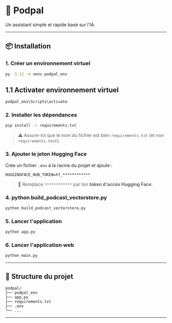 ﻿# 🚀 Podpal

Un assistant simple et rapide basé sur l'IA.

---

## 📦 Installation

### 1. Créer un environnement virtuel

```bash
py -3.12 -m venv podpal_env
```
## 1.1 Activater environnement virtuel
```bash
podpal_env\Scripts\activate
```
### 2. Installer les dépendances

```bash
pip install -r requirements.txt
```

> ⚠️ Assure-toi que le nom du fichier est bien `requirements.txt` (et non `requirements.text`).

### 3. Ajouter le jeton Hugging Face

Crée un fichier `.env` à la racine du projet et ajoute :

```env
HUGGINGFACE_HUB_TOKEN=hf_************
```

> 🔐 Remplace `************` par ton **token d'accès Hugging Face**.
### 4. python build_podcast_vectorstore.py 
```bash
python build_podcast_vectorstore.py 
```
### 5. Lancer l'application

```bash
python app.py
```
### 6. Lancer l'application web
```bash
python main.py
```

---

## 📁 Structure du projet

```
podpal/
├── podpal_env
├── app.py
├── requirements.txt
├── .env
└── ...
```

---
